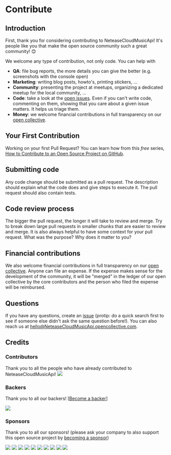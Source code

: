 # Contribute

## Introduction

First, thank you for considering contributing to NeteaseCloudMusicApi! It's people like you that make the open source community such a great community! 😊

We welcome any type of contribution, not only code. You can help with 
- **QA**: file bug reports, the more details you can give the better (e.g. screenshots with the console open)
- **Marketing**: writing blog posts, howto's, printing stickers, ...
- **Community**: presenting the project at meetups, organizing a dedicated meetup for the local community, ...
- **Code**: take a look at the [open issues](issues). Even if you can't write code, commenting on them, showing that you care about a given issue matters. It helps us triage them.
- **Money**: we welcome financial contributions in full transparency on our [open collective](https://opencollective.com/NeteaseCloudMusicApi).

## Your First Contribution

Working on your first Pull Request? You can learn how from this *free* series, [How to Contribute to an Open Source Project on GitHub](https://egghead.io/series/how-to-contribute-to-an-open-source-project-on-github).

## Submitting code

Any code change should be submitted as a pull request. The description should explain what the code does and give steps to execute it. The pull request should also contain tests.

## Code review process

The bigger the pull request, the longer it will take to review and merge. Try to break down large pull requests in smaller chunks that are easier to review and merge.
It is also always helpful to have some context for your pull request. What was the purpose? Why does it matter to you?

## Financial contributions

We also welcome financial contributions in full transparency on our [open collective](https://opencollective.com/NeteaseCloudMusicApi).
Anyone can file an expense. If the expense makes sense for the development of the community, it will be "merged" in the ledger of our open collective by the core contributors and the person who filed the expense will be reimbursed.

## Questions

If you have any questions, create an [issue](issue) (protip: do a quick search first to see if someone else didn't ask the same question before!).
You can also reach us at hello@NeteaseCloudMusicApi.opencollective.com.

## Credits

### Contributors

Thank you to all the people who have already contributed to NeteaseCloudMusicApi!
<a href="graphs/contributors"><img src="https://opencollective.com/NeteaseCloudMusicApi/contributors.svg?width=890" /></a>


### Backers

Thank you to all our backers! [[Become a backer](https://opencollective.com/NeteaseCloudMusicApi#backer)]

<a href="https://opencollective.com/NeteaseCloudMusicApi#backers" target="_blank"><img src="https://opencollective.com/NeteaseCloudMusicApi/backers.svg?width=890"></a>


### Sponsors

Thank you to all our sponsors! (please ask your company to also support this open source project by [becoming a sponsor](https://opencollective.com/NeteaseCloudMusicApi#sponsor))

<a href="https://opencollective.com/NeteaseCloudMusicApi/sponsor/0/website" target="_blank"><img src="https://opencollective.com/NeteaseCloudMusicApi/sponsor/0/avatar.svg"></a>
<a href="https://opencollective.com/NeteaseCloudMusicApi/sponsor/1/website" target="_blank"><img src="https://opencollective.com/NeteaseCloudMusicApi/sponsor/1/avatar.svg"></a>
<a href="https://opencollective.com/NeteaseCloudMusicApi/sponsor/2/website" target="_blank"><img src="https://opencollective.com/NeteaseCloudMusicApi/sponsor/2/avatar.svg"></a>
<a href="https://opencollective.com/NeteaseCloudMusicApi/sponsor/3/website" target="_blank"><img src="https://opencollective.com/NeteaseCloudMusicApi/sponsor/3/avatar.svg"></a>
<a href="https://opencollective.com/NeteaseCloudMusicApi/sponsor/4/website" target="_blank"><img src="https://opencollective.com/NeteaseCloudMusicApi/sponsor/4/avatar.svg"></a>
<a href="https://opencollective.com/NeteaseCloudMusicApi/sponsor/5/website" target="_blank"><img src="https://opencollective.com/NeteaseCloudMusicApi/sponsor/5/avatar.svg"></a>
<a href="https://opencollective.com/NeteaseCloudMusicApi/sponsor/6/website" target="_blank"><img src="https://opencollective.com/NeteaseCloudMusicApi/sponsor/6/avatar.svg"></a>
<a href="https://opencollective.com/NeteaseCloudMusicApi/sponsor/7/website" target="_blank"><img src="https://opencollective.com/NeteaseCloudMusicApi/sponsor/7/avatar.svg"></a>
<a href="https://opencollective.com/NeteaseCloudMusicApi/sponsor/8/website" target="_blank"><img src="https://opencollective.com/NeteaseCloudMusicApi/sponsor/8/avatar.svg"></a>
<a href="https://opencollective.com/NeteaseCloudMusicApi/sponsor/9/website" target="_blank"><img src="https://opencollective.com/NeteaseCloudMusicApi/sponsor/9/avatar.svg"></a>

<!-- This `CONTRIBUTING.md` is based on @nayafia's template https://github.com/nayafia/contributing-template -->